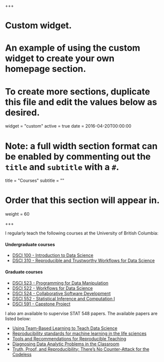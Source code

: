 +++
# Custom widget.
# An example of using the custom widget to create your own homepage section.
# To create more sections, duplicate this file and edit the values below as desired.
widget = "custom"
active = true
date = 2016-04-20T00:00:00

# Note: a full width section format can be enabled by commenting out the `title` and `subtitle` with a `#`.
title = "Courses"
subtitle = ""

# Order that this section will appear in.
weight = 60

+++

I regularly teach the following courses at the University of British Columbia:

#### Undergraduate courses
- [DSCI 100 - Introduction to Data Science](https://ubc-dsci.github.io/dsci-100-student/README.html)
- [DSCI 310 - Reproducible and Trustworthy Workflows for Data Science](https://ubc-dsci.github.io/reproducible-and-trustworthy-workflows-for-data-science/README.html)

#### Graduate courses
- [DSCI 523 - Programming for Data Manipulation](https://github.com/UBC-MDS/DSCI_523_r-prog)
- [DSCI 522 - Workflows for Data Science](https://github.com/UBC-MDS/DSCI_522_dsci-workflows)
- [DSCI 524 - Collaborative Software Development](https://github.com/UBC-MDS/DSCI_524_collab-sw-dev)
- [DSCI 552 - Statistical Inference and Computation I](https://github.com/UBC-MDS/DSCI_552_stat-inf-1)
- [DSCI 591 - Capstone Project](https://github.com/UBC-MDS/DSCI_591_capstone-proj)

I also am available to supervise STAT 548 papers. The available papers are listed below:

- [Using Team-Based Learning to Teach Data Science](https://www.tandfonline.com/doi/full/10.1080/26939169.2021.1971587)
- [Reproducibility standards for machine learning in the life sciences](https://www.nature.com/articles/s41592-021-01256-7)
- [Tools and Recommendations for Reproducible Teaching](https://arxiv.org/abs/2202.09504)
- [Diagnosing Data Analytic Problems in the Classroom](https://www.tandfonline.com/doi/full/10.1080/26939169.2021.1971586)
- [Truth, Proof, and Reproducibility: There’s No Counter-Attack for the Codeless](https://link.springer.com/chapter/10.1007/978-981-15-1960-4_8)
